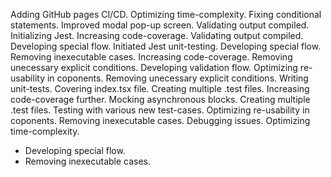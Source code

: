 Adding GitHub pages CI/CD.
Optimizing time-complexity.
Fixing conditional statements.
Improved modal pop-up screen.
Validating output compiled.
Initializing Jest.
Increasing code-coverage.
Validating output compiled.
Developing special flow.
Initiated Jest unit-testing.
Developing special flow.
Removing inexecutable cases.
Increasing code-coverage.
Removing unecessary explicit conditions.
Developing validation flow.
Optimizing re-usability in coponents.
Removing unecessary explicit conditions.
Writing unit-tests.
Covering index.tsx file.
Creating multiple .test files.
Increasing code-coverage further.
Mocking asynchronous blocks.
Creating multiple .test files.
Testing with various new test-cases.
Optimizing re-usability in coponents.
Removing inexecutable cases.
Debugging issues.
Optimizing time-complexity.
- Developing special flow.
- Removing inexecutable cases.

